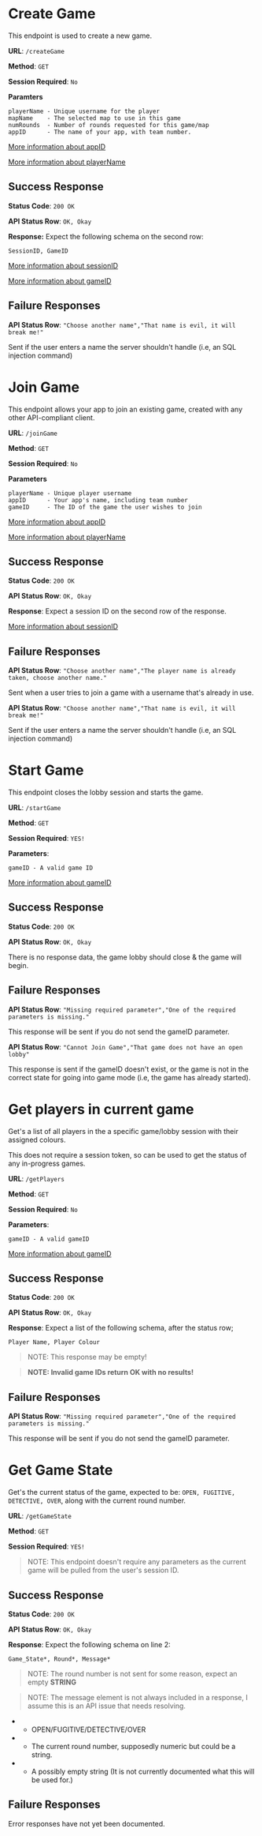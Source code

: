# Create Game

This endpoint is used to create a new game.

**URL**: `/createGame`

**Method**: `GET`

**Session Required**: `No`

**Paramters**

```
playerName - Unique username for the player
mapName    - The selected map to use in this game
numRounds  - Number of rounds requested for this game/map
appID      - The name of your app, with team number.
```

[More information about appID](https://github.com/UCLanTeamNaN/api-docs/blob/master/docs/overview.md#appid)

[More information about playerName](https://github.com/UCLanTeamNaN/api-docs/blob/master/docs/overview.md#playername)

## Success Response

**Status Code**: `200 OK`

**API Status Row**: `OK, Okay`

**Response:** Expect the following schema on the second row:

`SessionID, GameID`

[More information about sessionID](https://github.com/UCLanTeamNaN/api-docs/blob/master/docs/overview.md#sessionid)

[More information about gameID](https://github.com/UCLanTeamNaN/api-docs/blob/master/docs/overview.md#gameid)


## Failure Responses

**API Status Row**: `"Choose another name","That name is evil, it will break me!"`

Sent if the user enters a name the server shouldn't handle (i.e, an SQL injection command)

# Join Game

This endpoint allows your app to join an existing game, created with any other API-compliant client.

**URL**: `/joinGame`

**Method**: `GET`

**Session Required**: `No`

**Parameters**

```
playerName - Unique player username
appID      - Your app's name, including team number
gameID     - The ID of the game the user wishes to join
```

[More information about appID](https://github.com/UCLanTeamNaN/api-docs/blob/master/docs/overview.md#appid)

[More information about playerName](https://github.com/UCLanTeamNaN/api-docs/blob/master/docs/overview.md#playername)

## Success Response
**Status Code**: `200 OK`

**API Status Row**: `OK, Okay`

**Response**: Expect a session ID on the second row of the response.

[More information about sessionID](https://github.com/UCLanTeamNaN/api-docs/blob/master/docs/overview.md#sessionid)

## Failure Responses

**API Status Row**: `"Choose another name","The player name is already taken, choose another name."`

Sent when a user tries to join a game with a username that's already in use.

**API Status Row**: `"Choose another name","That name is evil, it will break me!"`

Sent if the user enters a name the server shouldn't handle (i.e, an SQL injection command)

# Start Game

This endpoint closes the lobby session and starts the game. 

**URL**: `/startGame`

**Method**: `GET`

**Session Required**: `YES!`

**Parameters**:

```
gameID - A valid game ID
```

[More information about gameID](https://github.com/UCLanTeamNaN/api-docs/blob/master/docs/overview.md#gameid)

## Success Response
**Status Code**: `200 OK`

**API Status Row**: `OK, Okay`

There is no response data, the game lobby should close & the game will begin.

## Failure Responses

**API Status Row**: `"Missing required parameter","One of the required parameters is missing."`

This response will be sent if you do not send the gameID parameter.

**API Status Row**: `"Cannot Join Game","That game does not have an open lobby"`

This response is sent if the gameID doesn't exist, or the game is not in the correct state for going into game mode (i.e, the game has already started).

# Get players in current game

Get's a list of all players in the a specific game/lobby session with their assigned colours. 

This does not require a session token, so can be used to get the status of any in-progress games.

**URL**: `/getPlayers`

**Method**: `GET`

**Session Required**: `No`

**Parameters**:

```
gameID - A valid gameID
```

[More information about gameID](https://github.com/UCLanTeamNaN/api-docs/blob/master/docs/overview.md#gameid)

## Success Response
**Status Code**: `200 OK`

**API Status Row**: `OK, Okay`

**Response**: Expect a list of the following schema, after the status row;

`Player Name, Player Colour`

> NOTE: This response may be empty!

> **NOTE: Invalid game IDs return OK with no results!**

## Failure Responses

**API Status Row**: `"Missing required parameter","One of the required parameters is missing."`

This response will be sent if you do not send the gameID parameter.

# Get Game State

Get's the current status of the game, expected to be: `OPEN, FUGITIVE, DETECTIVE, OVER`, along with the current round number.

**URL**: `/getGameState`

**Method**: `GET`

**Session Required**: `YES!`

> NOTE: This endpoint doesn't require any parameters as the current game will be pulled from the user's session ID.

## Success Response
**Status Code**: `200 OK`

**API Status Row**: `OK, Okay`

**Response**: Expect the following schema on line 2:

```
Game_State*, Round*, Message*
```

> NOTE: The round number is not sent for some reason, expect an empty **STRING**

> NOTE: The message element is not always included in a response, I assume this is an API issue that needs resolving.

* - OPEN/FUGITIVE/DETECTIVE/OVER
* - The current round number, supposedly numeric but could be a string.
* - A possibly empty string (It is not currently documented what this will be used for.)

## Failure Responses

Error responses have not yet been documented.
